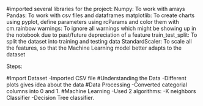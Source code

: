 #imported several libraries for the project:
Numpy: To work with arrays
Pandas: To work with csv files and dataframes
matplotlib: To create charts using pyplot, define parameters using rcParams and color them with cm.rainbow
warnings: To ignore all warnings which might be showing up in the notebook due to past/future depreciation of a feature
train_test_split: To split the dataset into training and testing data
StandardScaler: To scale all the features, so that the Machine Learning model better adapts to the dataset

Steps:

#Import Dataset
-Imported CSV file
#Understanding the Data
-Different plots gives idea about the data
#Data Processing
-Converted categorial columns into 0 and 1.
#Machine Learning
-Used 2 algorithms:
  -K neighbors Classifier
  -Decision Tree classifier.
